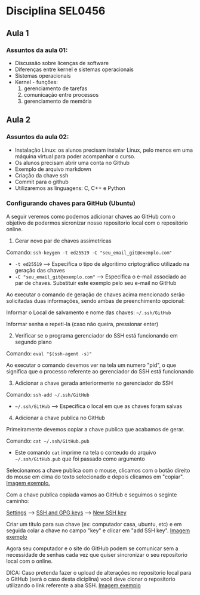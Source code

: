# Disciplina SEL0456

## Aula 1

### Assuntos da aula 01:

- Discussão sobre licenças de software
- Diferenças entre kernel e sistemas operacionais
- Sistemas operacionais
- Kernel - funções:
    1. gerenciamento de tarefas
    2. comunicação entre processos
    3. gerenciamento de memória

## Aula 2

### Assuntos da aula 02:

- Instalação Linux: os alunos precisam instalar Linux, pelo menos em uma máquina virtual para poder acompanhar o curso.
- Os alunos precisam abrir uma conta no Github
- Exemplo de arquivo markdown
- Criação da chave ssh
- Commit para o github
- Utilizaremos as linguagens: C, C++ e Python
 
### Configurando chaves para GitHub (Ubuntu)

A seguir veremos como podemos adicionar chaves ao GitHub com o objetivo de podermos
sicronizar nosso repositorio local com o repositório online.

1) Gerar novo par de chaves assimetricas
 
Comando: `ssh-keygen -t ed25519 -C "seu_email_git@exemplo.com"`

 * `-t ed25519` --> Especifica o tipo de algoritimo criptográfico utilizado na geração das chaves
 * `-C "seu_email_git@exemplo.com"` --> Especifica o e-mail associado ao par de chaves. Substituir este exemplo pelo seu e-mail no GitHub
 
Ao executar o comando de geração de chaves acima mencionado serão solicitadas duas informações, sendo ambas de preenchimento opcional: 

Informar o Local de salvamento e nome das chaves: `~/.ssh/GitHub`

Informar senha e repeti-la (caso não queira, pressionar enter)

2) Verificar se o programa gerenciador do SSH está funcionando em segundo plano

Comando: `eval "$(ssh-agent -s)"`

Ao executar o comando devemos ver na tela um numero "pid", o que significa que o processo referente ao gerenciador do SSH está funcionando

3) Adicionar a chave gerada anteriormente no gerenciador do SSH
 
Comando: `ssh-add ~/.ssh/GitHub`

 * `~/.ssh/GitHub` --> Especifica o local em que as chaves foram salvas
 
4) Adicionar a chave publica no GitHub
 
Primeiramente devemos copiar a chave publica que acabamos de gerar.

Comando: `cat ~/.ssh/GitHub.pub`

 * Este comando `cat` imprime na tela o conteudo do arquivo `~/.ssh/GitHub.pub` que foi passado como argumento

Selecionamos a chave publica com o mouse, clicamos com o botão direito do mouse em cima do texto selecionado e depois clicamos em "copiar". [Imagem exemplo.](https://github.com/vitorstraggiotti/sel0456/blob/main/img/terminal_copy_pub.png)

Com a chave publica copiada vamos ao GitHub e seguimos o seginte caminho: 

[Settings](https://docs.github.com/assets/images/help/settings/userbar-account-settings.png) -->
[SSH and GPG keys](https://docs.github.com/assets/images/help/settings/settings-sidebar-ssh-keys.png) -->
[New SSH key](https://docs.github.com/assets/images/help/settings/ssh-add-ssh-key.png)

Criar um titulo para sua chave (ex: computador casa, ubuntu, etc) e em seguida colar a chave no campo "key" e clicar em "add SSH key". [Imagem exemplo](https://docs.github.com/assets/images/help/settings/ssh-key-paste.png)

Agora seu computador e o site do GitHub podem se comunicar sem a necessidade de senhas cada vez que quiser sincronizar o seu repositorio local com o online.

DICA: Caso pretenda fazer o upload de alterações no repositorio local para o GitHub (será o caso desta diciplina) você deve clonar o repositorio utilizando o link referente a aba SSH. [Imagem exemplo](https://github.com/vitorstraggiotti/sel0456/blob/main/img/aba_SSH.png) 
